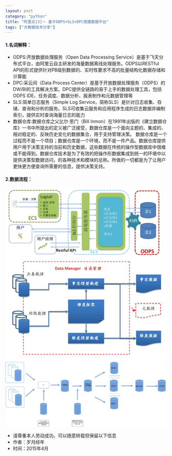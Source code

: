 ```yaml
---
layout: post
category: "python"
title: "阿里云[2]－ 基于ODPS+SLS+DPC搭建数据平台"
tags: ["大数据技术分享"]
---
```


#### 1.名词解释：
- ODPS:开放数据处理服务（Open Data Processing Service）是基于飞天分布式平台，由阿里云自主研发的海量数据离线处理服务。ODPS以RESTful API的形式提供针对PB级别数据的、实时性要求不高的批量结构化数据存储和计算能
- DPC:采云间（Data Process Center）是基于开放数据处理服务（ODPS）的DW/BI的工具解决方案。DPC提供全链路的易于上手的数据处理工具，包括ODPS IDE、任务调度、数据分析、报表制作和元数据管理等
- SLS:简单日志服务（Simple Log Service，简称SLS）是针对日志收集、存储、查询和分析的服务。SLS可收集云服务和应用程序生成的日志数据并编制索引，提供实时查询海量日志的能力
- 数据仓库:数据仓库之父比尔·恩门（Bill Inmon）在1991年出版的《建立数据仓库》一书中所提出的定义被广泛接受，数据仓库是一个面向主题的、集成的、相对稳定的、反映历史变化的数据集合，用于支持管理决策。 数据仓库是一个过程而不是一个项目；数据仓库是一个环境，而不是一件产品。数据仓库提供用户用于决策支持的当前和历史数据，这些数据在传统的操作型数据库中很难或不能得到。数据仓库技术是为了有效的把操作形数据集成到统一的环境中以提供决策型数据访问，的各种技术和模块的总称。所做的一切都是为了让用户更快更方便查询所需要的信息，提供决策支持。


#### 2.数据流程：
![Alt text](/images/product-relation.png)
<br>
![Alt text](/images/product-marts.jpg)
<br>
![Alt text](/images/dw.jpg)

>
- 请尊重本人劳动成功，可以随意转载但保留以下信息 
- 作者：岁月经年 
- 时间：2015年4月
